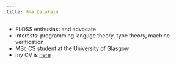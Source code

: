 ```yaml
---
title: Uma Zalakain
---
```


- FLOSS enthusiast and advocate
- interests: programming languge theory, type theory, machine verification
- MSc CS student at the University of Glasgow
- my CV is [here](/static/cv.pdf)
